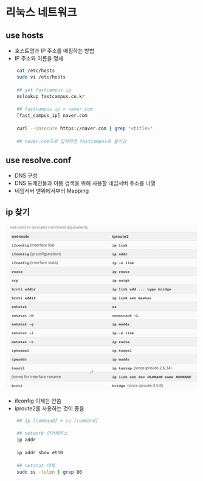 # 리눅스 네트워크

## use hosts

- 호스트명과 IP 주소를 매핑하는 방법
- IP 주소와 이름을 명세

```sh
    cat /etc/hosts
    sudo vi /etc/hosts

    ## get fastcampus ip
    nslookup fastcampus.co.kr

    ## fastcampus ip = naver.com
    [fast_campus_ip] naver.com

    curl --insecure https://naver.com | grep "<title>"

    ## naver.com으로 입력하면 fastcampus로 들어감
```

## use resolve.conf

- DNS 구성
- DNS 도메인들과 이름 검색을 위해 사용할 네임서버 주소를 나열
- 네임서버 맨위에서부터 Mapping

## ip 찾기

![ip](./ip.png)

- ifconfig 이제는 안씀
- iproute2를 사용하는 것이 좋음

```sh
    ## ip [command] + ss [command]

    ## network 인터페이스
    ip addr

    ip addr show eth0

    ## netstat 대체
    sudo ss -tulpn | grep 80
```
